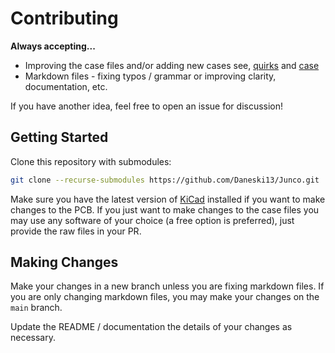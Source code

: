 # Contributing

**Always accepting...**

- Improving the case files and/or adding new cases see, [quirks](./README.md#quirks) and [case](./README.md#case)
- Markdown files - fixing typos / grammar or improving clarity, documentation, etc.

If you have another idea, feel free to open an issue for discussion!

## Getting Started

Clone this repository with submodules:

```bash
git clone --recurse-submodules https://github.com/Daneski13/Junco.git
```

Make sure you have the latest version of [KiCad](https://kicad.org/download/) installed if you want to make changes to the PCB. If you just want to make changes to the case files you may use any software of your choice (a free option is preferred), just provide the raw files in your PR.

## Making Changes

Make your changes in a new branch unless you are fixing markdown files. If you are only changing markdown files, you may make your changes on the `main` branch.

Update the README / documentation the details of your changes as necessary.
